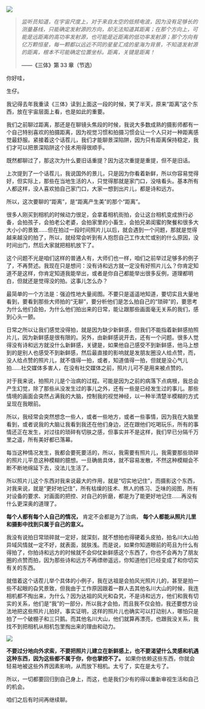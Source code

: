 [![](https://static001.geekbang.org/resource/image/99/57/9961a1ed1a182yy3dbf8d1dfea8fd157.jpg?wh=750x360)](http://time.geekbang.org/column/article/486978)

> _监听员知道，在宇宙尺度上，对于来自太空的低频电波，因为没有足够长的测量基线，只能确定发射源的方向，却无法知道其距离；在那个方向上，可能是远距离的高功率发射源，也可能是近距离的低功率发射源；那个方向有亿万颗恒星，每一颗都以远近不同的星星汇成的星海为背景，不知道发射源的距离，根本不可能确定位置坐标。距离，关键是距离！_
>
> **——《三体》第 33 章（节选）**

你好哇，

生仔。

我记得去年我重读《三体》读到上面这一段的时候，笑了半天，原来“距离”这个东西，放在宇宙层面上看，也是如此的重要。

我们之前聊过距离，那还是在聊镜头焦段的时候，我说大多数成熟的摄影师都有一个自己特别喜欢的拍摄距离，因为视觉习惯和拍摄习惯会让一个人只对一种距离感觉最舒服。紧接着这个话茬儿，我们才能聊景深陷阱，因为只有距离保持稳定，我们才可以把景深陷阱这个技术用得很顺手。

既然都聊过了，那这次为什么要旧话重提？因为这次重提是重提，但不是旧话。

上次提到了一个话茬儿，我说国外的景儿，只是因为你看着新鲜，所以你容易觉得好，但实际上，那些在当地生活的人，只觉得那就是家门口，没啥看头。基本所有人都这样，没人喜欢拍自己家门口，大家一想到出片儿，都是诗和远方。

所以，这次要聊的“距离”，是“距离产生美”的那个“距离”。

很多人刚买到相机的时候动力很足，会拿着相机街拍，会让这台相机变成旅行必备，会拍孩子，会拍老公老婆，会拍家里的小畜生，会拍兄弟闺蜜的聚餐和很多大大小小的景致……但在拍过一段时间照片儿以后，就会遇到一个问题，那就是觉得越来越没的拍了，所以，就经常会听到有人抱怨自己工作太忙或别的什么原因，没时间出门，然后大家就把相机放下了。

这个问题不光是咱们这样的普通人有，大师们也一样，咱们之前举过足够多的例子了，不再赘述。我现在只是想问：没有诗和远方就一定没有好照片儿么？你肯定知道不是这样，你肯定知道我能举出，或者是你自己都能举出很多反例，道理都明白，但就还是觉得没的拍。这事儿怎么办？

最简单的一个方法是：强迫性地大量阅图。不要只是遥遥地知道，要切实且大量地看到，要看到那些大师拍的“无聊”，要分析他们是怎么拍自己的“琐碎”的，要思考为什么他们会拍，为什么他们拍出来的日常，能让跟那些画面毫无关系的我们，感到心头一颤。

日常之所以让我们感觉没得拍，就是因为缺少新鲜感，但我们不能指着新鲜感拍照片儿，因为新鲜感是很有限的。另外，由新鲜感说开去，还有一个问题。很多人觉得没有诗和远方就没什么新鲜感，关键是，如果他自己感受不到新鲜感，他马上想到的是别人也感受不到新鲜感，然后最直接的影响就是发朋友圈没人给点赞，而，没人给点赞的照片儿，就不值得一拍，或者，知道值得一拍，但就是没心气儿拍……社交媒体多害人，在没有社交媒体之前，照片儿可不是用来被点赞的。

对于我来说，拍照片儿是个治病的过程。可能是因为之前的病落下点病根，我总会产生幻觉，除了那些从没发生过的事儿之外，还有一些是已经发生过的事儿。那些情境的画面会突然占满我的大脑，控制我的视觉神经，以一种半清楚半模糊的方式呈现在我眼前。

所以，我经常会突然想念一些人，或者一些地方，或者一些事情，因为我在大脑里看到，或者说我的大脑让我看到我还在他们身边，还在跟他们吃喝玩乐，所有的事情还正在发生，对过往的琐碎有切肤之感，但事实并不是这样，我们早已分隔千万里之遥，所有美好都已落幕。

每当这种情况发生，我都会要死要活的，所以，我需要有照片儿，我需要那些琐碎的照片儿平息这种模糊的臆想。一旦确凿具体，就不容易发散，不然这种模糊会不断不断地绵延下去，没法儿生活了。

所以照片儿这个东西对我来说最大的作用，就是“切实地记住”，而摄影这个东西，对我来说，就是“更好地记住”，所有枯燥的技术、熬人的练习、乏味的阅图，所有对设备的要求、对画面的把控、对自己的折磨，都是为了能更好地记住……再没有什么更深奥的道理了。

**每个人都有每个人自己的情况，** 肯定不会都是为了治病， **每个人都能从照片儿里和摄影中找到只属于自己的意义。**

我没有说拍日常琐碎就一定好，就深刻，就不想拍也得硬着头皮拍，拍名川大山拍异域风情就一定不好，就表面，就肤浅。而是说，如果你知道眼前的苟且为什么有得拍了，你拍诗和远方的时候就不会仰仗新鲜感这个东西了，你也不会再为了朋友圈的点赞而拍，因为那些诗和远方不再缥缈遥远，你知道他们已经变成了和你切实有关的东西。

就借着这个话茬儿举个具体的小例子，我在达祖是会拍风光照片儿的，甚至是拍一些不起眼的旮旯景致，但我由于工作原因跟着一群人去其他名川大山的时候，我连相机都不掏出来，为什么？因为达祖的风光和旮旯，不是诗和远方，他们和我有切实的关系，他们是“我”的一部分，所以我才会拍，而且我不仅会拍，我还要想方设法地把这些照片儿拍好。事实证明，这样的照片儿也确实可以打动别人，哪怕只是拍了一个破棚子和三只鹅。而其他名川大山，他们就算再漂亮，也跟我没关系，我找不到把相机从相机包里掏出来的理由和动力。

![](https://static001.geekbang.org/resource/image/d2/41/d2ed0c03421aef53b0e68eb3d36ee941.jpeg?wh=4032x2688)

**不要过分地向外求索，不要把照片儿建立在新鲜感上，也不要渴望什么灵感和机遇这种东西，因为这些都不属于你，你也掌控不了。** 如果你依赖这些东西，你就会轻易地被这些外界因素影响，从而放下相机。太亏了，实在是太亏了。

所以，一切都要回归到自己身上，而这，也是我们少有的得以重新审视生活和自己的机会。

咱们之后有时间再继续聊。